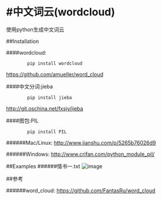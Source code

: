 #中文词云(wordcloud)
==========

使用python生成中文词云

##Installation

####wordcloud:

            pip install wordcloud
https://github.com/amueller/word_cloud

####中文分词:jieba

            pip install jieba
http://git.oschina.net/fxsjy/jieba

####图包:PIL

            pip install PIL

######Mac/Linux:
http://www.jianshu.com/p/5265b76026d9

######Windows:
http://www.crifan.com/python_module_pil/

##Examples
######情书一.txt
![image](https://github.com/FantasRu/wordcloud/blob/master/examples/ex1.jpg)

##参考

######word_cloud:
https://github.com/FantasRu/word_cloud
